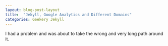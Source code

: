```yaml
---
layout: blog-post-layout
title:  "Jekyll, Google Analytics and Different Domains"
categories: Geekery Jekyll
---
```


I had a problem and was about to take the wrong and very long path around it.